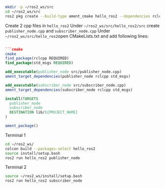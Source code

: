 ```bash
mkdir -p ~/ros2_ws/src
cd ~/ros2_ws/src
ros2 pkg create --build-type ament_cmake hello_ros2 --dependencies rclcpp
```

Create 2 cpp files in `hello_ros2`
Under `~/ros2_ws/src/hello_ros2/src` create `publisher_node.cpp` and `subscriber_node.cpp`
Under `~/ros2_ws/src/hello_ros2`open CMakeLists.txt and add following lines:
```cmake

```cmake
cmake
find_package(rclcpp REQUIRED)
find_package(std_msgs REQUIRED)

add_executable(publisher_node src/publisher_node.cpp)
ament_target_dependencies(publisher_node rclcpp std_msgs)

add_executable(subscriber_node src/subscriber_node.cpp)
ament_target_dependencies(subscriber_node rclcpp std_msgs)

install(TARGETS
  publisher_node
  subscriber_node
  DESTINATION lib/${PROJECT_NAME}
)

ament_package()
```


Terminal 1
```bash
cd ~/ros2_ws/
colcon build --packages-select hello_ros2
source install/setup.bash
ros2 run hello_ros2 publisher_node
```


Terminal 2
```bash
source ~/ros2_ws/install/setup.bash
ros2 run hello_ros2 subscriber_node
```


